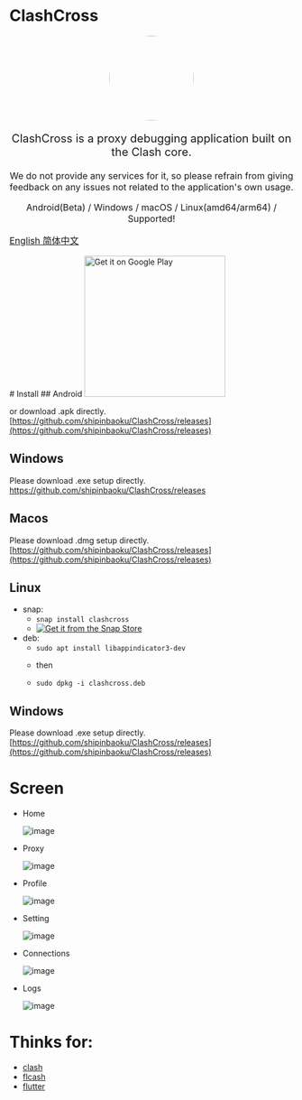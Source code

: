 # ClashCross

<p align="center"><img src="assets/images/multiclash.png" style="border-radius: 50%" width="150px"/></p>


<p align="center" style="font-size: 20px">ClashCross is a proxy debugging application built on the Clash core.</p>
<p align="center" style="font-size: 16px">We do not provide any services for it, so please refrain from giving feedback on any issues not related to the application's own usage.</p>
<p align="center" style="font-size: 16px"> Android(Beta) / Windows / macOS / Linux(amd64/arm64) / Supported!</p>
<p align="left" style="font-size: 16px"><a href="README.md">
      English
      </a><a href="README_zh.md">
      简体中文
      </a></p>
 # Install
## Android
<a href='https://play.google.com/store/apps/details?id=com.clashcross.clashcross&pcampaignid=pcampaignidMKT-Other-global-all-co-prtnr-py-PartBadge-Mar2515-1'><img alt='Get it on Google Play' src='https://play.google.com/intl/en_us/badges/static/images/badges/en_badge_web_generic.png' style="width:250px"/></a>

or download .apk directly. [https://github.com/shipinbaoku/ClashCross/releases](https://github.com/shipinbaoku/ClashCross/releases)
## Windows

Please download .exe setup directly. https://github.com/shipinbaoku/ClashCross/releases

## Macos

Please download .dmg setup directly. [https://github.com/shipinbaoku/ClashCross/releases](https://github.com/shipinbaoku/ClashCross/releases)

## Linux

- snap:
  - `snap install clashcross`
  - <a href="https://snapcraft.io/clashcross">
    <img alt="Get it from the Snap Store" src="https://snapcraft.io/static/images/badges/en/snap-store-white.svg" />
    </a>
- deb:
  - `sudo apt install libappindicator3-dev` 
  - <p>then</p>
  - `sudo dpkg -i clashcross.deb`
  
## Windows

Please download .exe setup directly. [https://github.com/shipinbaoku/ClashCross/releases](https://github.com/shipinbaoku/ClashCross/releases)

# Screen
- Home

  ![image](docs/screenshot/photo_2023-07-27_05-03-12.jpg)
- Proxy

  ![image](docs/screenshot/photo_2023-07-27_05-03-34.jpg)
- Profile

  ![image](docs/screenshot/photo_2023-07-27_05-03-59.jpg)
- Setting

  ![image](docs/screenshot/photo_2023-07-27_05-04-13.jpg)
- Connections

  ![image](docs/screenshot/photo_2023-07-27_05-04-24.jpg)
- Logs

  ![image](docs/screenshot/photo_2023-07-27_05-05-03.jpg)

# Thinks for:
- [clash](https://github.com/Dreamacro/clash)
- [flcash](https://github.com/Fclash/Fclash)
- [flutter](https://github.com/flutter/flutter)